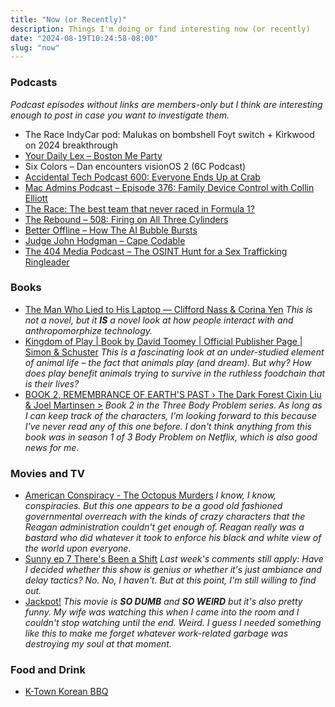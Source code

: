 ```yaml
---
title: "Now (or Recently)"
description: Things I'm doing or find interesting now (or recently)
date: "2024-08-19T10:24:58-08:00"
slug: "now"
---
```


### Podcasts

*Podcast episodes without links are members-only but I think are interesting enough to post in case you want to investigate them.*

- The Race IndyCar pod: Malukas on bombshell Foyt switch + Kirkwood on 2024 breakthrough
- [Your Daily Lex – Boston Me Party](https://overcast.fm/+BbFFCtyWM)
- Six Colors – Dan encounters visionOS 2 (6C Podcast)
- [Accidental Tech Podcast 600: Everyone Ends Up at Crab](https://atp.fm/600)
- [Mac Admins Podcast – Episode 376: Family Device Control with Collin Elliott](https://overcast.fm/+OG8xsYZY8)
- [The Race: The best team that never raced in Formula 1?](https://overcast.fm/+AAXDk9Ip4EM)
- [The Rebound – 508: Firing on All Three Cylinders](https://overcast.fm/+De1k5WaTY)
- [Better Offline – How The AI Bubble Bursts](https://overcast.fm/+BGz6_EGX1U)
- [Judge John Hodgman – Cape Codable](https://overcast.fm/+YJM2rjO5U)
- [The 404 Media Podcast – The OSINT Hunt for a Sex Trafficking Ringleader](https://overcast.fm/+BDRJNUqluY)

### Books

- [The Man Who Lied to His Laptop — Clifford Nass & Corina Yen](https://books.apple.com/us/book/the-man-who-lied-to-his-laptop/id385166427) *This is not a novel, but it **IS** a novel look at how people interact with and anthropomorphize technology.*
- [Kingdom of Play | Book by David Toomey | Official Publisher Page | Simon & Schuster](https://www.simonandschuster.com/books/Kingdom-of-Play/David-Toomey/9781982154462) *This is a fascinating look at an under-studied element of animal life – the fact that animals play (and dream). But why? How does play benefit animals trying to survive in the ruthless foodchain that is their lives?*
- [BOOK 2, REMEMBRANCE OF EARTH'S PAST › The Dark Forest Cixin Liu & Joel Martinsen >](https://books.apple.com/us/book/the-dark-forest/id961788941) *Book 2 in the Three Body Problem series. As long as I can keep track of the characters, I'm looking forward to this because I've never read any of this one before. I don't think anything from this book was in season 1 of 3 Body Problem on Netflix, which is also good news for me.*

### Movies and TV

- [American Conspiracy - The Octopus Murders](https://www.netflix.com/browse?jbv=81168725) *I know, I know, conspiracies. But this one appears to be a good old fashioned governmental overreach with the kinds of crazy characters that the Reagan administration couldn't get enough of. Reagan really was a bastard who did whatever it took to enforce his black and white view of the world upon everyone.*
- [Sunny ep 7 There's Been a Shift](https://tv.apple.com/us/episode/theres-been-a-shift/umc.cmc.5gagbb7lcybwolhlkt1l8masq?showId=umc.cmc.7c5t9dde8dxoaxwyl5rkuw38pp) *Last week's comments still apply: Have I decided whether this show is genius or whether it's just ambiance and delay tactics? No. No, I haven't. But at this point, I'm still willing to find out.*
- [Jackpot!](https://www.themoviedb.org/movie/1094138) *This movie is **SO DUMB** and **SO WEIRD** but it's also pretty funny. My wife was watching this when I came into the room and I couldn't stop watching until the end. Weird. I guess I needed something like this to make me forget whatever work-related garbage was destroying my soul at that moment.*

### Food and Drink

- [K-Town Korean BBQ](https://www.ktownkoreanbbq.com)

